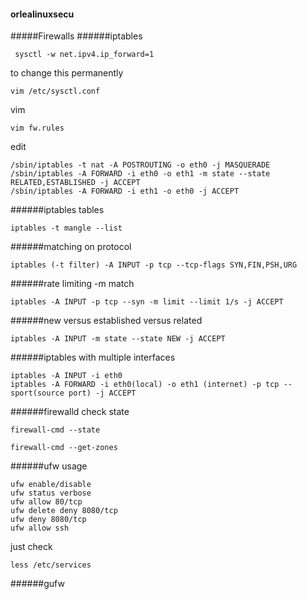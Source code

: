 #### orlealinuxsecu
#####Firewalls
######iptables
```
 sysctl -w net.ipv4.ip_forward=1
 ```
 to change this permanently
 ```
 vim /etc/sysctl.conf
 ```
 vim
 ```
 vim fw.rules
 ```

edit
```
/sbin/iptables -t nat -A POSTROUTING -o eth0 -j MASQUERADE
/sbin/iptables -A FORWARD -i eth0 -o eth1 -m state --state RELATED,ESTABLISHED -j ACCEPT
/sbin/iptables -A FORWARD -i eth1 -o eth0 -j ACCEPT
```
######iptables tables
```
iptables -t mangle --list
```
######matching on protocol
```
iptables (-t filter) -A INPUT -p tcp --tcp-flags SYN,FIN,PSH,URG
```
######rate limiting
-m match
```
iptables -A INPUT -p tcp --syn -m limit --limit 1/s -j ACCEPT
```
######new versus established versus related
```
iptables -A INPUT -m state --state NEW -j ACCEPT
```
######iptables with multiple interfaces
```
iptables -A INPUT -i eth0
iptables -A FORWARD -i eth0(local) -o eth1 (internet) -p tcp --sport(source port) -j ACCEPT
```
######firewalld
check state
```
firewall-cmd --state
```
```
firewall-cmd --get-zones
```

######ufw
usage
```
ufw enable/disable
ufw status verbose
ufw allow 80/tcp
ufw delete deny 8080/tcp
ufw deny 8080/tcp
ufw allow ssh
```
just check
```
less /etc/services
```
######gufw
